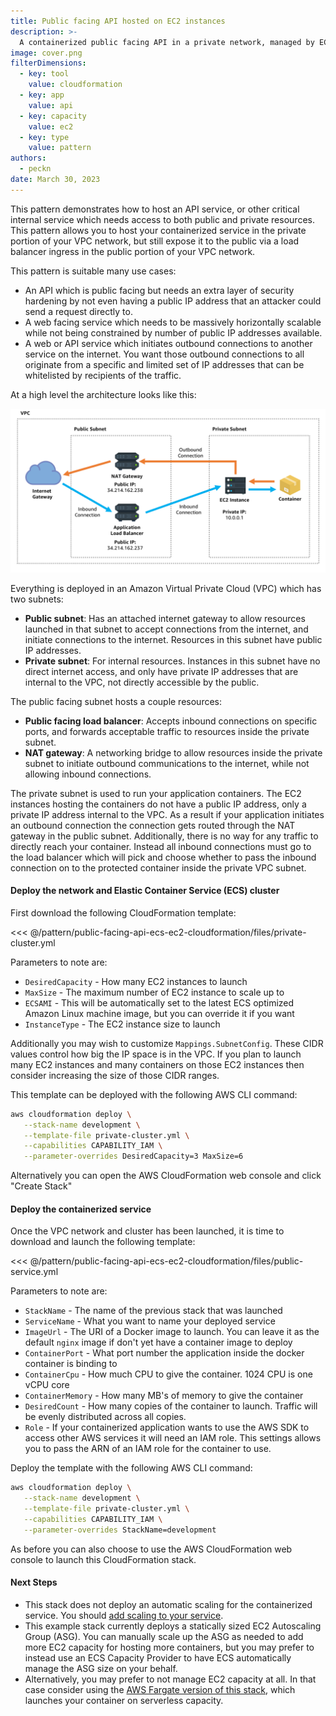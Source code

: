 ```yaml
---
title: Public facing API hosted on EC2 instances
description: >-
  A containerized public facing API in a private network, managed by EC2, hosted on EC2 capacity.
image: cover.png
filterDimensions:
  - key: tool
    value: cloudformation
  - key: app
    value: api
  - key: capacity
    value: ec2
  - key: type
    value: pattern
authors:
  - peckn
date: March 30, 2023
---
```


This pattern demonstrates how to host an API service, or other critical internal service which needs access to both public and private resources. This pattern allows you to host your containerized service in the private portion of your VPC network, but still expose it to the public via a load balancer ingress in the public portion of your VPC network.

This pattern is suitable many use cases:

- An API which is public facing but needs an extra layer of security hardening by not even having a public IP address that an attacker could send a request directly to.
- A web facing service which needs to be massively horizontally scalable while not being constrained by number of public IP addresses available.
- A web or API service which initiates outbound connections to another service on the internet. You want those outbound connections to all originate from a specific and limited set of IP addresses that can be whitelisted by recipients of the traffic.

At a high level the architecture looks like this:

<img src="./files/diagram.png" />

Everything is deployed in an Amazon Virtual Private Cloud (VPC) which has two subnets:

- __Public subnet__: Has an attached internet gateway to allow resources launched in that subnet to accept connections from the internet, and initiate connections to the internet. Resources in this subnet have public IP addresses.
- __Private subnet__: For internal resources. Instances in this subnet have no direct internet access, and only have private IP addresses that are internal to the VPC, not directly accessible by the public.

The public facing subnet hosts a couple resources:

- __Public facing load balancer__: Accepts inbound connections on specific ports, and forwards acceptable traffic to resources inside the private subnet.
- __NAT gateway__: A networking bridge to allow resources inside the private subnet to initiate outbound communications to the internet, while not allowing inbound connections.

The private subnet is used to run your application containers. The EC2 instances hosting the containers do not have a public IP address, only a private IP address internal to the VPC. As a result if your application initiates an outbound connection the connection gets routed through the NAT gateway in the public subnet. Additionally, there is no way for any traffic to directly reach your container. Instead all inbound connections must go to the load balancer which will pick and choose whether to pass the inbound connection on to the protected container inside the private VPC subnet.

#### Deploy the network and Elastic Container Service (ECS) cluster

First download the following CloudFormation template:

<<< @/pattern/public-facing-api-ecs-ec2-cloudformation/files/private-cluster.yml

Parameters to note are:

- `DesiredCapacity` - How many EC2 instances to launch
- `MaxSize` - The maximum number of EC2 instance to scale up to
- `ECSAMI` - This will be automatically set to the latest ECS optimized Amazon Linux machine image, but you can override it if you want
- `InstanceType` - The EC2 instance size to launch

Additionally you may wish to customize `Mappings.SubnetConfig`. These CIDR values control how big the IP space is in the VPC. If you plan to launch many EC2 instances and many containers on those EC2 instances then consider increasing the size of those CIDR ranges.

This template can be deployed with the following AWS CLI command:

```sh
aws cloudformation deploy \
   --stack-name development \
   --template-file private-cluster.yml \
   --capabilities CAPABILITY_IAM \
   --parameter-overrides DesiredCapacity=3 MaxSize=6
```

Alternatively you can open the AWS CloudFormation web console and click "Create Stack"

#### Deploy the containerized service

Once the VPC network and cluster has been launched, it is time to download and launch the following template:

<<< @/pattern/public-facing-api-ecs-ec2-cloudformation/files/public-service.yml

Parameters to note are:

- `StackName` - The name of the previous stack that was launched
- `ServiceName` - What you want to name your deployed service
- `ImageUrl` - The URI of a Docker image to launch. You can leave it as the default `nginx` image if don't yet have a container image to deploy
- `ContainerPort` - What port number the application inside the docker container is binding to
- `ContainerCpu` - How much CPU to give the container. 1024 CPU is one vCPU core
- `ContainerMemory` - How many MB's of memory to give the container
- `DesiredCount` - How many copies of the container to launch. Traffic will be evenly distributed across all copies.
- `Role` - If your containerized application wants to use the AWS SDK to access other AWS services it will need an IAM role. This settings allows you to pass the ARN of an IAM role for the container to use.

Deploy the template with the following AWS CLI command:

```sh
aws cloudformation deploy \
   --stack-name development \
   --template-file private-cluster.yml \
   --capabilities CAPABILITY_IAM \
   --parameter-overrides StackName=development
```

As before you can also choose to use the AWS CloudFormation web console to launch this CloudFormation stack.

#### Next Steps

- This stack does not deploy an automatic scaling for the containerized service. You should [add scaling to your service](/scale-ecs-service-cloudformation).
- This example stack currently deploys a statically sized EC2 Autoscaling Group (ASG). You can manually scale up the ASG as needed to add more EC2 capacity for hosting more containers, but you may prefer to instead use an ECS Capacity Provider to have ECS automatically manage the ASG size on your behalf.
- Alternatively, you may prefer to not manage EC2 capacity at all. In that case consider using the [AWS Fargate version of this stack](/public-facing-api-ecs-fargate-cloudformation), which launches your container on serverless capacity.
